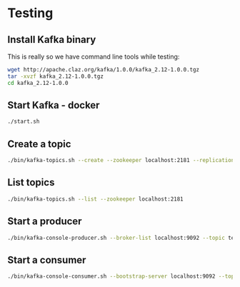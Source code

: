 

# Testing

## Install Kafka binary

This is really so we have command line tools while testing:

```bash
wget http://apache.claz.org/kafka/1.0.0/kafka_2.12-1.0.0.tgz
tar -xvzf kafka_2.12-1.0.0.tgz
cd kafka_2.12-1.0.0
```

## Start Kafka - docker

```bash
./start.sh
```

## Create a topic

```bash
./bin/kafka-topics.sh --create --zookeeper localhost:2181 --replication-factor 1 --partitions 1 --topic mytopic
```

## List topics

```bash
./bin/kafka-topics.sh --list --zookeeper localhost:2181
```

## Start a producer

```bash
./bin/kafka-console-producer.sh --broker-list localhost:9092 --topic test2
```

## Start a consumer

```bash
./bin/kafka-console-consumer.sh --bootstrap-server localhost:9092 --topic test2 --from-beginning
```

